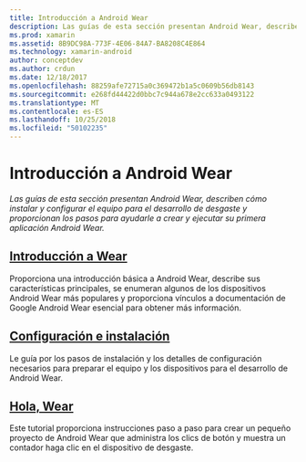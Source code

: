 ```yaml
---
title: Introducción a Android Wear
description: Las guías de esta sección presentan Android Wear, describen cómo instalar y configurar el equipo para el desarrollo de desgaste y proporcionan los pasos para ayudarle a crear y ejecutar su primera aplicación Android Wear.
ms.prod: xamarin
ms.assetid: 8B9DC98A-773F-4E06-84A7-BA8208C4E864
ms.technology: xamarin-android
author: conceptdev
ms.author: crdun
ms.date: 12/18/2017
ms.openlocfilehash: 88259afe72715a0c369472b1a5c0609b56db8143
ms.sourcegitcommit: e268fd44422d0bbc7c944a678e2cc633a0493122
ms.translationtype: MT
ms.contentlocale: es-ES
ms.lasthandoff: 10/25/2018
ms.locfileid: "50102235"
---
```

# <a name="get-started-with-android-wear"></a>Introducción a Android Wear

_Las guías de esta sección presentan Android Wear, describen cómo instalar y configurar el equipo para el desarrollo de desgaste y proporcionan los pasos para ayudarle a crear y ejecutar su primera aplicación Android Wear._

## <a name="introduction-to-wearandroidwearget-startedintro-to-wearmd"></a>[Introducción a Wear](~/android/wear/get-started/intro-to-wear.md)

Proporciona una introducción básica a Android Wear, describe sus características principales, se enumeran algunos de los dispositivos Android Wear más populares y proporciona vínculos a documentación de Google Android Wear esencial para obtener más información.

## <a name="setup--installationandroidwearget-startedinstallationmd"></a>[Configuración e instalación](~/android/wear/get-started/installation.md)

Le guía por los pasos de instalación y los detalles de configuración necesarios para preparar el equipo y los dispositivos para el desarrollo de Android Wear.

## <a name="hello-wearandroidwearget-startedhello-wearmd"></a>[Hola, Wear](~/android/wear/get-started/hello-wear.md)

Este tutorial proporciona instrucciones paso a paso para crear un pequeño proyecto de Android Wear que administra los clics de botón y muestra un contador haga clic en el dispositivo de desgaste.
